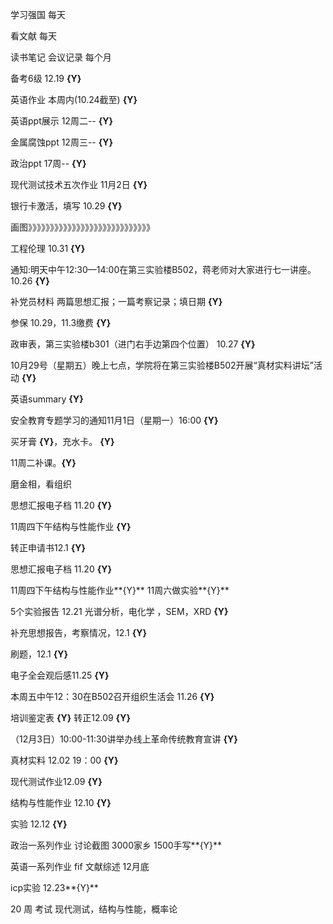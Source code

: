 学习强国  每天

看文献 每天

读书笔记 会议记录 每个月

备考6级 12.19 **{Y}**

英语作业  本周内(10.24截至) **{Y}**

英语ppt展示 12周二-- **{Y}**

金属腐蚀ppt 12周三-- **{Y}**

政治ppt 17周-- **{Y}**

现代测试技术五次作业  11月2日 **{Y}**

银行卡激活，填写 10.29 **{Y}**

画图》》》》》》》》》》》》》》》》》》》》》》》》》》》》

工程伦理  10.31 **{Y}**

通知:明天中午12:30—14:00在第三实验楼B502，蒋老师对大家进行七一讲座。10.26 **{Y}**

补党员材料 两篇思想汇报；一篇考察记录；填日期 **{Y}**

参保 10.29，11.3缴费 **{Y}**

政审表，第三实验楼b301（进门右手边第四个位置） 10.27 **{Y}**

10月29号（星期五）晚上七点，学院将在第三实验楼B502开展“真材实料讲坛”活动 **{Y}**

英语summary **{Y}**

安全教育专题学习的通知11月1日（星期一）16:00 **{Y}**

买牙膏 **{Y}**，充水卡。  **{Y}**

11周二补课。**{Y}**

磨金相，看组织

思想汇报电子档 11.20 **{Y}**

11周四下午结构与性能作业 **{Y}**

转正申请书12.1 **{Y}**

思想汇报电子档 11.20 **{Y}**

11周四下午结构与性能作业**{Y}**
11周六做实验**{Y}**

5个实验报告 12.21 光谱分析，电化学 ，SEM，XRD **{Y}**

补充思想报告，考察情况，12.1  **{Y}**

刷题，12.1 **{Y}**

电子全会观后感11.25  **{Y}**

本周五中午12：30在B502召开组织生活会 11.26 **{Y}**

培训鉴定表 **{Y}**
转正12.09 **{Y}**

（12月3日）10:00-11:30讲举办线上革命传统教育宣讲 **{Y}**

真材实料 12.02 19：00 **{Y}**

现代测试作业12.09 **{Y}**

结构与性能作业 12.10 **{Y}**

实验 12.12 **{Y}**

政治一系列作业 讨论截图 3000家乡 1500手写**{Y}**

英语一系列作业 fif 文献综述 12月底

icp实验 12.23**{Y}**

20 周 考试  现代测试，结构与性能，概率论

